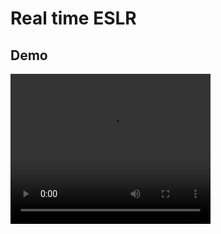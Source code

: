 # Real time ESLR

## Demo

<video width="320" height="240" controls>
  <source src="Demo/Demo.mkv" type="video/webm">
</video>
